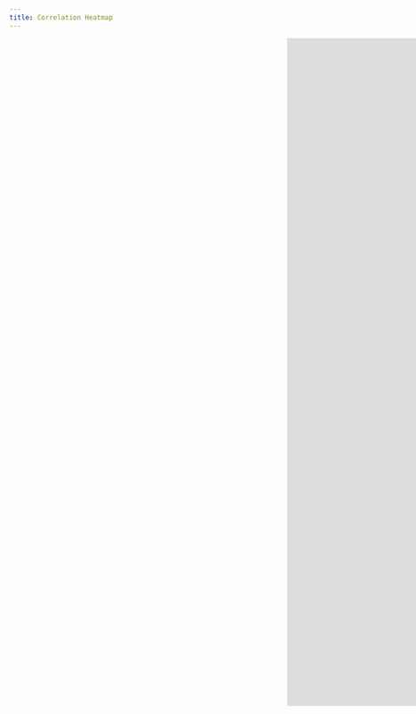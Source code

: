 ```yaml
---
title: Correlation Heatmap
---
```


<style>
  @import url(http://fonts.googleapis.com/css?family=Yanone+Kaffeesatz:400,700);
  
  .chart {
    position: relative;
    left: 250px;
  }

</style>


<div class="chart">
    <iframe class="chart" width="1200" height="1200" frameborder="0" scrolling="no" src="https://plot.ly/~hpsilva/34.embed"></iframe>

</div>


